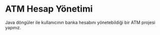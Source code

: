 # ATM Hesap Yönetimi
Java döngüler ile kullanıcının banka hesabını yönetebildiği bir ATM projesi yapınız.
